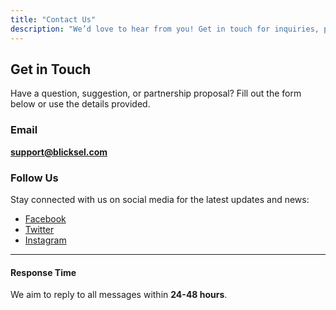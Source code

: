 ```yaml
---
title: "Contact Us"
description: "We’d love to hear from you! Get in touch for inquiries, partnerships, or feedback."
---
```


## Get in Touch
Have a question, suggestion, or partnership proposal? Fill out the form below or use the details provided.

### Email
[**support@blicksel.com**](mailto:support@blicksel.com)

### Follow Us
Stay connected with us on social media for the latest updates and news:

- [Facebook](https://www.facebook.com/blicksel-picks)
- [Twitter](https://www.twitter.com/blicksel-picks)
- [Instagram](https://www.instagram.com/blicksel-picks)

---

#### Response Time
We aim to reply to all messages within **24-48 hours**.
